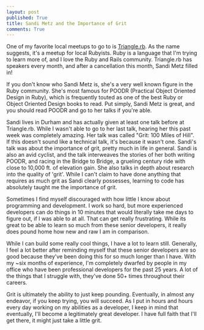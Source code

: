 ```yaml
---
layout: post
published: True
title: Sandi Metz and the Importance of Grit
comments: True
---
```


One of my favorite local meetups to go to is [Triangle.rb](http://www.meetup.com/raleighrb/).
As the name suggests, it's a meetup for local Rubyists. Ruby is a language that I'm trying to
learn more of, and I love the Ruby and Rails community. Triangle.rb has speakers every month,
and after a cancellation this month, Sandi Metz filled in!

If you don't know who Sandi Metz is, she's a very well known figure in the Ruby community.
She's most famous for POODR (Practical Object Oriented Design in Ruby), which is frequently
touted as one of the best Ruby or Object Oriented Design books to read. Put simply, Sandi Metz is great,
and you should read POODR and go to her talks if you're able.

Sandi lives in Durham and has actually given at least one talk before at Triangle.rb. While I wasn't
able to go to her last talk, hearing her this past week was completely amazing. Her talk was called
"Grit: 100 Miles of Hill". If this doesn't sound like a technical talk, it's because it wasn't one.
Sandi's talk was about the importance of grit, pretty much in life in general. Sandi is also an avid cyclist,
and the talk interweaves the stories of her both writing POODR, and racing in the Bridge to Bridge, a
grueling century ride with close to 10,000 ft. of elevation gain. She also talks in depth about
research into the quality of 'grit'. While I can't claim to have done anything that requires as much grit as
Sandi clearly possesses, learning to code has absolutely taught me the importance of grit.

Sometimes I find myself discouraged with how little I know about programming and development. I work so hard,
but more experienced developers can do things in 10 minutes that would literally take me days to
figure out, if I was able to at all. That can get really frustrating. While its great to be able to learn
so much from these senior developers, it really does pound home how new and raw I am in comparison.

While I can build some really cool things, I have a lot to learn still. Generally, I feel a lot
better after reminding myself that these senior developers are so good because they've been doing this
for so much longer than I have. With my ~six months of experience, I'm completely dwarfed by people
in my office who have been professional developers for the past 25 years. A lot of the things that I struggle
with, they've done 50+ times throughout their careers.

Grit is ultimately the ability to just keep pounding. Eventually, in almost any endeavor, if you keep trying, you will succeed.
As I put in hours and hours every day working on my abilities as a developer, I keep in mind that eventually, I'll become
a legitimately great developer. I have full faith that I'll get there, it might just take a little grit.
